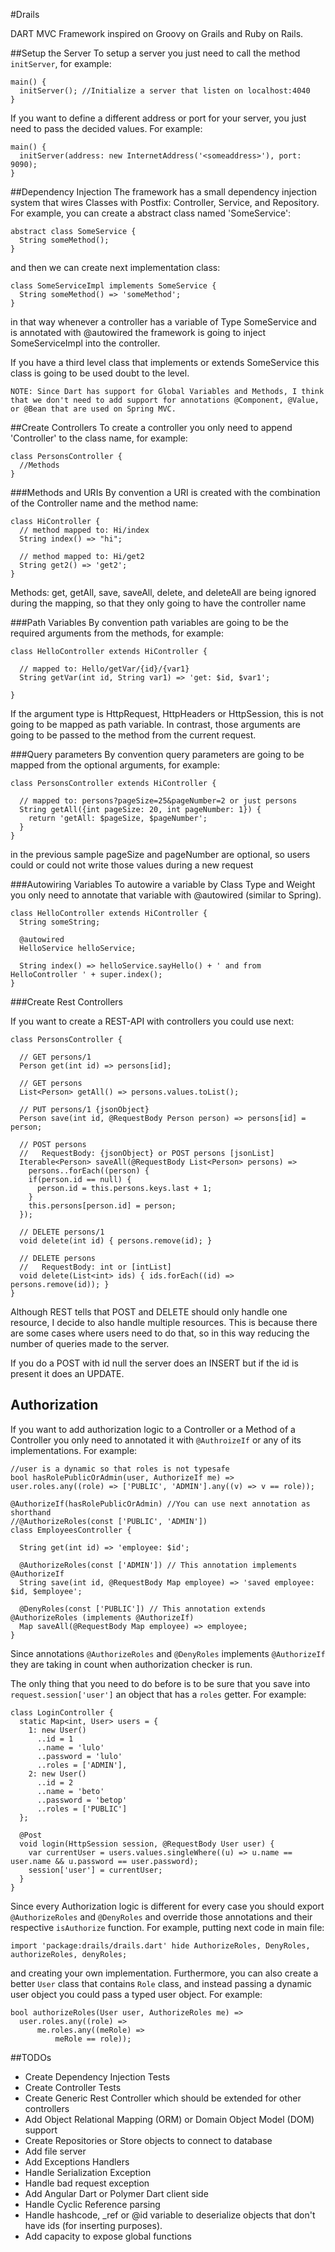 #Drails

DART MVC Framework inspired on Groovy on Grails and Ruby on Rails.

##Setup the Server
To setup a server you just need to call the method `initServer`, for example:

    main() {
      initServer(); //Initialize a server that listen on localhost:4040
    }

If you want to define a different address or port for your server, you just need to pass the decided values. For example:

    main() {
      initServer(address: new InternetAddress('<someaddress>'), port: 9090);
    }

##Dependency Injection
The framework has a small dependency injection system that wires Classes with Postfix: Controller, Service, and Repository. For example, you can create a abstract class named 'SomeService':

    abstract class SomeService {
      String someMethod();
    }
    
and then we can create next implementation class:

    class SomeServiceImpl implements SomeService {
      String someMethod() => 'someMethod';
    }
    
in that way whenever a controller has a variable of Type SomeService and is annotated with @autowired the framework is going to inject SomeServiceImpl into the controller.

If you have a third level class that implements or extends SomeService this class is going to be used doubt to the level.

```
NOTE: Since Dart has support for Global Variables and Methods, I think that we don't need to add support for annotations @Component, @Value, or @Bean that are used on Spring MVC.
```

##Create Controllers
To create a controller you only need to append 'Controller' to the class name, for example:

    class PersonsController {
      //Methods
    }
    
###Methods and URIs
By convention a URI is created with the combination of the Controller name and the method name:

    class HiController {
      // method mapped to: Hi/index
      String index() => "hi";
      
      // method mapped to: Hi/get2
      String get2() => 'get2';
    }

Methods: get, getAll, save, saveAll, delete, and deleteAll are being ignored during the mapping, so that they only going to have the controller name

###Path Variables
By convention path variables are going to be the required arguments from the methods, for example:

    class HelloController extends HiController {
    
      // mapped to: Hello/getVar/{id}/{var1}  
      String getVar(int id, String var1) => 'get: $id, $var1';
      
    }

If the argument type is HttpRequest, HttpHeaders or HttpSession, this is not going to be mapped as path variable. In contrast, those arguments are going to be passed to the method from the current request.

###Query parameters
By convention query parameters are going to be mapped from the optional arguments, for example:

    class PersonsController extends HiController {
      
      // mapped to: persons?pageSize=25&pageNumber=2 or just persons
      String getAll({int pageSize: 20, int pageNumber: 1}) {
        return 'getAll: $pageSize, $pageNumber';
      }
    }

in the previous sample pageSize and pageNumber are optional, so users could or could not write those values during a new request
    
###Autowiring Variables
To autowire a variable by Class Type and Weight you only need to annotate that variable with @autowired (similar to Spring).

    class HelloController extends HiController {
      String someString;
      
      @autowired
      HelloService helloService;
      
      String index() => helloService.sayHello() + ' and from HelloController ' + super.index();
    }

###Create Rest Controllers

If you want to create a REST-API with controllers you could use next:
 
    class PersonsController {
    
      // GET persons/1
      Person get(int id) => persons[id];
  
      // GET persons
      List<Person> getAll() => persons.values.toList();
  
      // PUT persons/1 {jsonObject}
      Person save(int id, @RequestBody Person person) => persons[id] = person;
  
      // POST persons 
      //   RequestBody: {jsonObject} or POST persons [jsonList]
      Iterable<Person> saveAll(@RequestBody List<Person> persons) => 
        persons..forEach((person) {
        if(person.id == null) {
          person.id = this.persons.keys.last + 1;
        }
        this.persons[person.id] = person;
      });
  
      // DELETE persons/1
      void delete(int id) { persons.remove(id); }
      
      // DELETE persons 
      //   RequestBody: int or [intList]
      void delete(List<int> ids) { ids.forEach((id) => persons.remove(id)); }
    }
    
Although REST tells that POST and DELETE should only handle one resource, I decide to also handle multiple resources. This is because there are some cases where users need to do that, so in this way reducing the number of queries made to the server.

If you do a POST with id null the server does an INSERT but if the id is present it does an UPDATE.

## Authorization

If you want to add authorization logic to a Controller or a Method of a Controller you only need to annotated it with `@AuthroizeIf` or any of its implementations. For example:
    
    //user is a dynamic so that roles is not typesafe
    bool hasRolePublicOrAdmin(user, AuthorizeIf me) => user.roles.any((role) => ['PUBLIC', 'ADMIN'].any((v) => v == role));
    
    @AuthorizeIf(hasRolePublicOrAdmin) //You can use next annotation as shorthand
    //@AuthorizeRoles(const ['PUBLIC', 'ADMIN'])
    class EmployeesController {
    
      String get(int id) => 'employee: $id';
      
      @AuthorizeRoles(const ['ADMIN']) // This annotation implements @AuthorizeIf
      String save(int id, @RequestBody Map employee) => 'saved employee: $id, $employee';
      
      @DenyRoles(const ['PUBLIC']) // This annotation extends @AuthorizeRoles (implements @AuthorizeIf)
      Map saveAll(@RequestBody Map employee) => employee;
    }

Since annotations `@AuthorizeRoles` and `@DenyRoles` implements `@AuthorizeIf` they are taking in count when authorization checker is run.

The only thing that you need to do before is to be sure that you save into `request.session['user']` an object that has a `roles` getter. For example:

    class LoginController {
      static Map<int, User> users = {
        1: new User()
          ..id = 1
          ..name = 'lulo'
          ..password = 'lulo'
          ..roles = ['ADMIN'],
        2: new User()
          ..id = 2
          ..name = 'beto'
          ..password = 'betop'
          ..roles = ['PUBLIC']
      };
      
      @Post
      void login(HttpSession session, @RequestBody User user) {
        var currentUser = users.values.singleWhere((u) => u.name == user.name && u.password == user.password);
        session['user'] = currentUser; 
      }
    }

Since every Authorization logic is different for every case you should export `@AuthorizeRoles` and `@DenyRoles` and override those annotations and their respective `isAuthorize` function. For example, putting next code in main file:

    import 'package:drails/drails.dart' hide AuthorizeRoles, DenyRoles, authorizeRoles, denyRoles;

and creating your own implementation. Furthermore, you can also create a better `User` class that contains `Role` class, and instead passing a dynamic user object you could pass a typed user object. For example:

    bool authorizeRoles(User user, AuthorizeRoles me) => 
      user.roles.any((role) => 
          me.roles.any((meRole) => 
              meRole == role));

##TODOs

* Create Dependency Injection Tests
* Create Controller Tests
* Create Generic Rest Controller which should be extended for other controllers
* Add Object Relational Mapping (ORM) or Domain Object Model (DOM) support
* Create Repositories or Store objects to connect to database
* Add file server
* Add Exceptions Handlers
* Handle Serialization Exception
* Handle bad request exception
* Add Angular Dart or Polymer Dart client side
* Handle Cyclic Reference parsing
* Handle hashcode, _ref or @id variable to deserialize objects that don't have ids (for inserting purposes).
* Add capacity to expose global functions
 